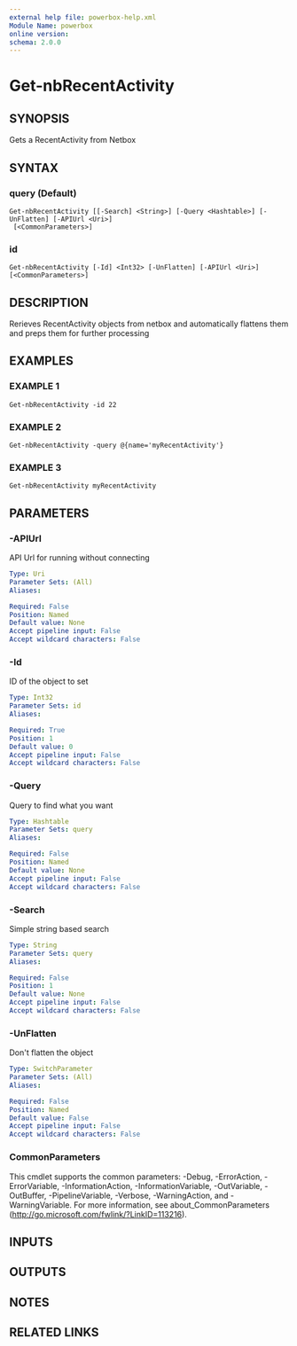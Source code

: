 ```yaml
---
external help file: powerbox-help.xml
Module Name: powerbox
online version:
schema: 2.0.0
---
```


# Get-nbRecentActivity

## SYNOPSIS
Gets a RecentActivity from Netbox

## SYNTAX

### query (Default)
```
Get-nbRecentActivity [[-Search] <String>] [-Query <Hashtable>] [-UnFlatten] [-APIUrl <Uri>]
 [<CommonParameters>]
```

### id
```
Get-nbRecentActivity [-Id] <Int32> [-UnFlatten] [-APIUrl <Uri>] [<CommonParameters>]
```

## DESCRIPTION
Rerieves RecentActivity objects from netbox and automatically flattens them and
preps them for further processing

## EXAMPLES

### EXAMPLE 1
```
Get-nbRecentActivity -id 22
```

### EXAMPLE 2
```
Get-nbRecentActivity -query @{name='myRecentActivity'}
```

### EXAMPLE 3
```
Get-nbRecentActivity myRecentActivity
```

## PARAMETERS

### -APIUrl
API Url for running without connecting

```yaml
Type: Uri
Parameter Sets: (All)
Aliases:

Required: False
Position: Named
Default value: None
Accept pipeline input: False
Accept wildcard characters: False
```

### -Id
ID of the object to set

```yaml
Type: Int32
Parameter Sets: id
Aliases:

Required: True
Position: 1
Default value: 0
Accept pipeline input: False
Accept wildcard characters: False
```

### -Query
Query to find what you want

```yaml
Type: Hashtable
Parameter Sets: query
Aliases:

Required: False
Position: Named
Default value: None
Accept pipeline input: False
Accept wildcard characters: False
```

### -Search
Simple string based search

```yaml
Type: String
Parameter Sets: query
Aliases:

Required: False
Position: 1
Default value: None
Accept pipeline input: False
Accept wildcard characters: False
```

### -UnFlatten
Don't flatten the object

```yaml
Type: SwitchParameter
Parameter Sets: (All)
Aliases:

Required: False
Position: Named
Default value: False
Accept pipeline input: False
Accept wildcard characters: False
```

### CommonParameters
This cmdlet supports the common parameters: -Debug, -ErrorAction, -ErrorVariable, -InformationAction, -InformationVariable, -OutVariable, -OutBuffer, -PipelineVariable, -Verbose, -WarningAction, and -WarningVariable.
For more information, see about_CommonParameters (http://go.microsoft.com/fwlink/?LinkID=113216).

## INPUTS

## OUTPUTS

## NOTES

## RELATED LINKS
